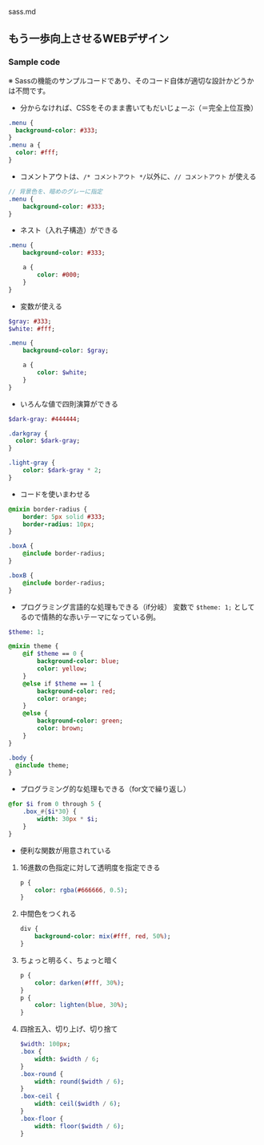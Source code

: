 sass.md

## もう一歩向上させるWEBデザイン

### Sample code
※ Sassの機能のサンプルコードであり、そのコード自体が適切な設計かどうかは不問です。

- 分からなければ、CSSをそのまま書いてもだいじょーぶ（＝完全上位互換）

```sass
.menu {
  background-color: #333;
}
.menu a {
  color: #fff;
}
```

- コメントアウトは、`/* コメントアウト */`以外に、`// コメントアウト` が使える

```sass
// 背景色を、暗めのグレーに指定
.menu {
	background-color: #333;
}
```

- ネスト（入れ子構造）ができる

```sass
.menu {
	background-color: #333;

	a {
		color: #000;
	}
}
```

- 変数が使える

```sass
$gray: #333;
$white: #fff;

.menu {
	background-color: $gray;

	a {
		color: $white;
	}
}
```

- いろんな値で四則演算ができる

```sass
$dark-gray: #444444;

.darkgray {
  color: $dark-gray;
}

.light-gray {
	color: $dark-gray * 2;
}
```

- コードを使いまわせる

```sass
@mixin border-radius {
	border: 5px solid #333;
	border-radius: 10px;
}

.boxA {
	@include border-radius;
}

.boxB {
	@include border-radius;
}
```

- プログラミング言語的な処理もできる（if分岐）
変数で `$theme: 1;` としてるので情熱的な赤いテーマになっている例。

```sass
$theme: 1;

@mixin theme {
	@if $theme == 0 {
		background-color: blue;
		color: yellow;
	}
	@else if $theme == 1 {
		background-color: red;
		color: orange;
	}
	@else {
		background-color: green;
		color: brown;
	}
}

.body {
  @include theme;
}
```


- プログラミング的な処理もできる（for文で繰り返し）

```sass
@for $i from 0 through 5 {
	.box_#{$i*30} {
		width: 30px * $i;
	}
}
```


- 便利な関数が用意されている
1. 16進数の色指定に対して透明度を指定できる
	```sass
	p {
		color: rgba(#666666, 0.5);
	}
	```
2. 中間色をつくれる
	```sass
	div {
		background-color: mix(#fff, red, 50%);
	}
	```
3. ちょっと明るく、ちょっと暗く
	```sass
	p {
		color: darken(#fff, 30%);
	}
	p {
		color: lighten(blue, 30%);
	}
	```
4. 四捨五入、切り上げ、切り捨て
	```sass
	$width: 100px;
	.box {
		width: $width / 6;
	}
	.box-round {
		width: round($width / 6);
	}
	.box-ceil {
		width: ceil($width / 6);
	}
	.box-floor {
		width: floor($width / 6);
	}
	```